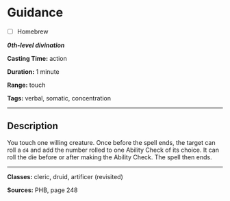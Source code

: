# Guidance

- [ ] Homebrew

***0th-level divination***

**Casting Time:** action

**Duration:** 1 minute

**Range:** touch

**Tags:** verbal, somatic, concentration

---

## Description
You touch one willing creature.
Once before the spell ends, the target can roll a `d4` and add the number rolled to one Ability Check of its choice.
It can roll the die before or after making the Ability Check.
The spell then ends.

---

**Classes:** cleric, druid, artificer (revisited)

**Sources:** PHB, page 248
